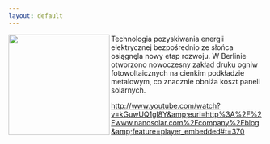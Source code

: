 ```yaml
---
layout: default
---
```

<img src="{{site.baseurl}}\articles\pictures\465.nanosolar.jpg" align="left" HSPACE=”50” VSPACE=”50” width="200"><!--10--><p>
Technologia pozyskiwania energii elektrycznej bezpośrednio ze słońca osiągnęla nowy etap rozwoju. W Berlinie otworzono nowoczesny zakład druku ogniw fotowoltaicznych na cienkim podkładzie metalowym, co znacznie obniża koszt paneli solarnych.</p><p></p><p>http://www.youtube.com/watch?v=kGuwUQ1gl8Y&amp;eurl=http%3A%2F%2Fwww.nanosolar.com%2Fcompany%2Fblog&amp;feature=player_embedded#t=370</p><p></p>
